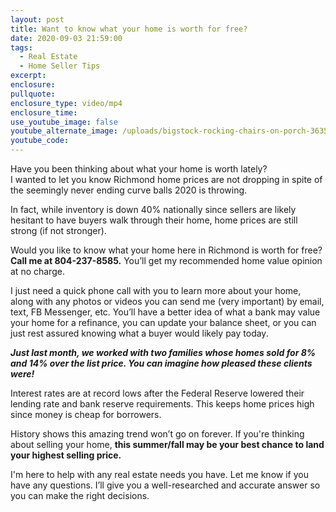 ```yaml
---
layout: post
title: Want to know what your home is worth for free?
date: 2020-09-03 21:59:00
tags:
  - Real Estate
  - Home Seller Tips
excerpt:
enclosure:
pullquote:
enclosure_type: video/mp4
enclosure_time:
use_youtube_image: false
youtube_alternate_image: /uploads/bigstock-rocking-chairs-on-porch-36352993.jpg
youtube_code:
---
```

Have you been thinking about what your home is worth lately?<br>I wanted to let you know Richmond home prices are not dropping in spite of the seemingly never ending curve balls 2020 is throwing.

In fact, while inventory is down 40% nationally since sellers are likely hesitant to have buyers walk through their home, home prices are still strong (if not stronger).

Would you like to know what your home here in Richmond is worth for free? **Call me at 804-237-8585.** You’ll get my recommended home value opinion at no charge.

I just need a quick phone call with you to learn more about your home, along with any photos or videos you can send me (very important) by email, text, FB Messenger, etc. You’ll have a better idea of what a bank may value your home for a refinance, you can update your balance sheet, or you can just rest assured knowing what a buyer would likely pay today.&nbsp;

***Just last month, we worked with two families whose homes sold for 8% and 14% over the list price. You can imagine how pleased these clients were\!***

Interest rates are at record lows after the Federal Reserve lowered their lending rate and bank reserve requirements. This keeps home prices high since money is cheap for borrowers.&nbsp;

History shows this amazing trend won’t go on forever. If you're thinking about selling your home, **this summer/fall may be your best chance to land your highest selling price.**

I'm here to help with any real estate needs you have. Let me know if you have any questions. I’ll give you a well-researched and accurate answer so you can make the right decisions.&nbsp;
